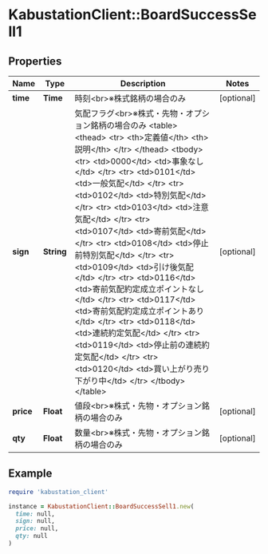 # KabustationClient::BoardSuccessSell1

## Properties

| Name | Type | Description | Notes |
| ---- | ---- | ----------- | ----- |
| **time** | **Time** | 時刻&lt;br&gt;※株式銘柄の場合のみ | [optional] |
| **sign** | **String** | 気配フラグ&lt;br&gt;※株式・先物・オプション銘柄の場合のみ &lt;table&gt;   &lt;thead&gt;       &lt;tr&gt;           &lt;th&gt;定義値&lt;/th&gt;           &lt;th&gt;説明&lt;/th&gt;       &lt;/tr&gt;   &lt;/thead&gt;   &lt;tbody&gt;       &lt;tr&gt;           &lt;td&gt;0000&lt;/td&gt;           &lt;td&gt;事象なし&lt;/td&gt;       &lt;/tr&gt;       &lt;tr&gt;           &lt;td&gt;0101&lt;/td&gt;           &lt;td&gt;一般気配&lt;/td&gt;       &lt;/tr&gt;       &lt;tr&gt;           &lt;td&gt;0102&lt;/td&gt;           &lt;td&gt;特別気配&lt;/td&gt;       &lt;/tr&gt;       &lt;tr&gt;           &lt;td&gt;0103&lt;/td&gt;           &lt;td&gt;注意気配&lt;/td&gt;       &lt;/tr&gt;       &lt;tr&gt;           &lt;td&gt;0107&lt;/td&gt;           &lt;td&gt;寄前気配&lt;/td&gt;       &lt;/tr&gt;       &lt;tr&gt;           &lt;td&gt;0108&lt;/td&gt;           &lt;td&gt;停止前特別気配&lt;/td&gt;       &lt;/tr&gt;       &lt;tr&gt;           &lt;td&gt;0109&lt;/td&gt;           &lt;td&gt;引け後気配&lt;/td&gt;       &lt;/tr&gt;       &lt;tr&gt;           &lt;td&gt;0116&lt;/td&gt;           &lt;td&gt;寄前気配約定成立ポイントなし&lt;/td&gt;       &lt;/tr&gt;       &lt;tr&gt;           &lt;td&gt;0117&lt;/td&gt;           &lt;td&gt;寄前気配約定成立ポイントあり&lt;/td&gt;       &lt;/tr&gt;       &lt;tr&gt;           &lt;td&gt;0118&lt;/td&gt;           &lt;td&gt;連続約定気配&lt;/td&gt;       &lt;/tr&gt;       &lt;tr&gt;           &lt;td&gt;0119&lt;/td&gt;           &lt;td&gt;停止前の連続約定気配&lt;/td&gt;       &lt;/tr&gt;       &lt;tr&gt;           &lt;td&gt;0120&lt;/td&gt;           &lt;td&gt;買い上がり売り下がり中&lt;/td&gt;       &lt;/tr&gt;   &lt;/tbody&gt; &lt;/table&gt; | [optional] |
| **price** | **Float** | 値段&lt;br&gt;※株式・先物・オプション銘柄の場合のみ | [optional] |
| **qty** | **Float** | 数量&lt;br&gt;※株式・先物・オプション銘柄の場合のみ | [optional] |

## Example

```ruby
require 'kabustation_client'

instance = KabustationClient::BoardSuccessSell1.new(
  time: null,
  sign: null,
  price: null,
  qty: null
)
```

